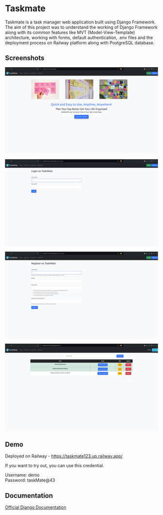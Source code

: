 # Taskmate

Taskmate is a task manager web application built using Django Framework. The aim of this project was to understand the working of Django Framework along with its common features like MVT (Model-View-Template) architecture, working with forms, default authentication, .env files and the deployment process on Railway platform along with PostgreSQL database.


## Screenshots

![App Screenshot - Homepage](/assets/01-homepage.png)

![App Screenshot - Login Page](/assets/02-login-page.png)

![App Screenshot - Register/Signup Page](/assets/03-register-page.png)

![App Screenshot - Todolist Page](/assets/04-todolist-page.png)

## Demo

Deployed on Railway - https://taskmate123.up.railway.app/

If you want to try out, you can use this credential.

Username: demo  
Password: taskMate@43
  
## Documentation

[Official Django Documentation](https://www.djangoproject.com/)
